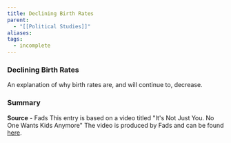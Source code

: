 ```yaml
---
title: Declining Birth Rates
parent:
  - "[[Political Studies]]"
aliases: 
tags:
  - incomplete
---
```

### Declining Birth Rates
An explanation of why birth rates are, and will continue to, decrease.
### Summary
**Source** - Fads
	This entry is based on a video titled "It's Not Just You. No One Wants Kids Anymore" The video is produced by Fads and can be found [here](https://www.youtube.com/watch?v=u-PinTQcuik).